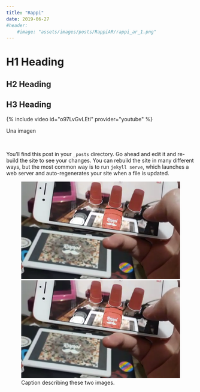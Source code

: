 ```yaml
---
title: "Rappi"
date: 2019-06-27
#header:
    #image: "assets/images/posts/RappiAR/rappi_ar_1.png"
---
```


# H1 Heading

## H2 Heading

## H3 Heading

{% include video id="o97LvGvLEtI" provider="youtube" %}

Una imagen 

<img src="{{ site.url }}{{ site.baseurl }}/assets/images/posts/RappiAR/rappi_ar_1.png" alt="">

You’ll find this post in your `_posts` directory. Go ahead and edit it and re-build the site to see your changes. You can rebuild the site in many different ways, but the most common way is to run `jekyll serve`, which launches a web server and auto-regenerates your site when a file is updated.

<figure class="half">
    <a href="/assets/images/posts/RappiAR/rappi_ar_1.png"><img src="/assets/images/posts/RappiAR/rappi_ar_1.png"></a>
    <a href="/assets/images/posts/RappiAR/rappi_ar_1.png"><img src="/assets/images/posts/RappiAR/rappi_ar_1.png"></a>
    <figcaption>Caption describing these two images.</figcaption>
</figure>
